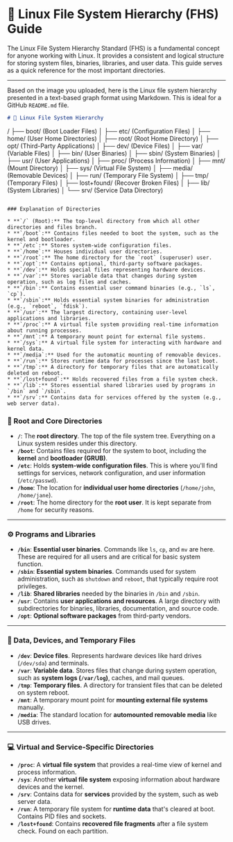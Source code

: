 # 📂 Linux File System Hierarchy (FHS) Guide

The Linux File System Hierarchy Standard (FHS) is a fundamental concept for anyone working with Linux. It provides a consistent and logical structure for storing system files, binaries, libraries, and user data. This guide serves as a quick reference for the most important directories.

---
Based on the image you uploaded, here is the Linux file system hierarchy presented in a text-based graph format using Markdown. This is ideal for a GitHub `README.md` file.

```markdown
# 🌳 Linux File System Hierarchy

```
/
├── boot/ (Boot Loader Files)
│
├── etc/ (Configuration Files)
│
├── home/ (User Home Directories)
│
├── root/ (Root Home Directory)
│
├── opt/ (Third-Party Applications)
│
├── dev/ (Device Files)
│
├── var/ (Variable Files)
│
├── bin/ (User Binaries)
│
├── sbin/ (System Binaries)
│
├── usr/ (User Applications)
│
├── proc/ (Process Information)
│
├── mnt/ (Mount Directory)
│
├── sys/ (Virtual File System)
│
├── media/ (Removable Devices)
│
├── run/ (Temporary File System)
│
├── tmp/ (Temporary Files)
│
├── lost+found/ (Recover Broken Files)
│
├── lib/ (System Libraries)
│
└── srv/ (Service Data Directory)
```

### Explanation of Directories

* **`/` (Root):** The top-level directory from which all other directories and files branch.
* **`/boot`:** Contains files needed to boot the system, such as the kernel and bootloader.
* **`/etc`:** Stores system-wide configuration files.
* **`/home`:** Houses individual user directories.
* **`/root`:** The home directory for the `root` (superuser) user.
* **`/opt`:** Contains optional, third-party software packages.
* **`/dev`:** Holds special files representing hardware devices.
* **`/var`:** Stores variable data that changes during system operation, such as log files and caches.
* **`/bin`:** Contains essential user command binaries (e.g., `ls`, `cp`).
* **`/sbin`:** Holds essential system binaries for administration (e.g., `reboot`, `fdisk`).
* **`/usr`:** The largest directory, containing user-level applications and libraries.
* **`/proc`:** A virtual file system providing real-time information about running processes.
* **`/mnt`:** A temporary mount point for external file systems.
* **`/sys`:** A virtual file system for interacting with hardware and kernel data.
* **`/media`:** Used for the automatic mounting of removable devices.
* **`/run`:** Stores runtime data for processes since the last boot.
* **`/tmp`:** A directory for temporary files that are automatically deleted on reboot.
* **`/lost+found`:** Holds recovered files from a file system check.
* **`/lib`:** Stores essential shared libraries used by programs in `/bin` and `/sbin`.
* **`/srv`:** Contains data for services offered by the system (e.g., web server data).
```


### 🌳 Root and Core Directories

-   **`/`**: The **root directory**. The top of the file system tree. Everything on a Linux system resides under this directory.
-   **`/boot`**: Contains files required for the system to boot, including the **kernel** and **bootloader (GRUB)**.
-   **`/etc`**: Holds **system-wide configuration files**. This is where you'll find settings for services, network configuration, and user information (`/etc/passwd`).
-   **`/home`**: The location for **individual user home directories** (`/home/john`, `/home/jane`).
-   **`/root`**: The home directory for the **root user**. It is kept separate from `/home` for security reasons.

---

### ⚙️ Programs and Libraries

-   **`/bin`**: **Essential user binaries**. Commands like `ls`, `cp`, and `mv` are here. These are required for all users and are critical for basic system function.
-   **`/sbin`**: **Essential system binaries**. Commands used for system administration, such as `shutdown` and `reboot`, that typically require root privileges.
-   **`/lib`**: **Shared libraries** needed by the binaries in `/bin` and `/sbin`.
-   **`/usr`**: Contains **user applications and resources**. A large directory with subdirectories for binaries, libraries, documentation, and source code.
-   **`/opt`**: **Optional software packages** from third-party vendors.

---

### 💾 Data, Devices, and Temporary Files

-   **`/dev`**: **Device files**. Represents hardware devices like hard drives (`/dev/sda`) and terminals.
-   **`/var`**: **Variable data**. Stores files that change during system operation, such as **system logs (`/var/log`)**, caches, and mail queues.
-   **`/tmp`**: **Temporary files**. A directory for transient files that can be deleted on system reboot.
-   **`/mnt`**: A temporary mount point for **mounting external file systems** manually.
-   **`/media`**: The standard location for **automounted removable media** like USB drives.

---

### 💻 Virtual and Service-Specific Directories

-   **`/proc`**: A **virtual file system** that provides a real-time view of kernel and process information.
-   **`/sys`**: Another **virtual file system** exposing information about hardware devices and the kernel.
-   **`/srv`**: Contains data for **services** provided by the system, such as web server data.
-   **`/run`**: A temporary file system for **runtime data** that's cleared at boot. Contains PID files and sockets.
-   **`/lost+found`**: Contains **recovered file fragments** after a file system check. Found on each partition.
